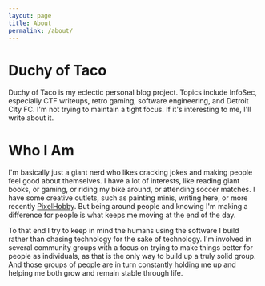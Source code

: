 ```yaml
---
layout: page
title: About
permalink: /about/
---
```


# Duchy of Taco

Duchy of Taco is my eclectic personal blog project. Topics include InfoSec, especially
CTF writeups, retro gaming, software engineering, and Detroit City FC. I'm not trying to maintain a tight focus. If it's 
interesting to me, I'll write about it.

# Who I Am

I'm basically just a giant nerd who likes cracking jokes and making people feel good about themselves. I have a lot of
interests, like reading giant books, or gaming, or riding my bike around, or attending soccer matches. I have some creative
outlets, such as painting minis, writing here, or more recently [PixelHobby](https://app.pixelhobby.com/). But being around
people and knowing I'm making a difference for people is what 
keeps me moving at the end of the day.

To that end I try to keep in mind the humans using the software I build rather than chasing technology for the sake of technology.
I'm involved in several community groups with a focus on trying to make things better for people as individuals, as that is the
only way to build up a truly solid group. And those groups of people are in turn constantly holding me up and helping me
both grow and remain stable through life.